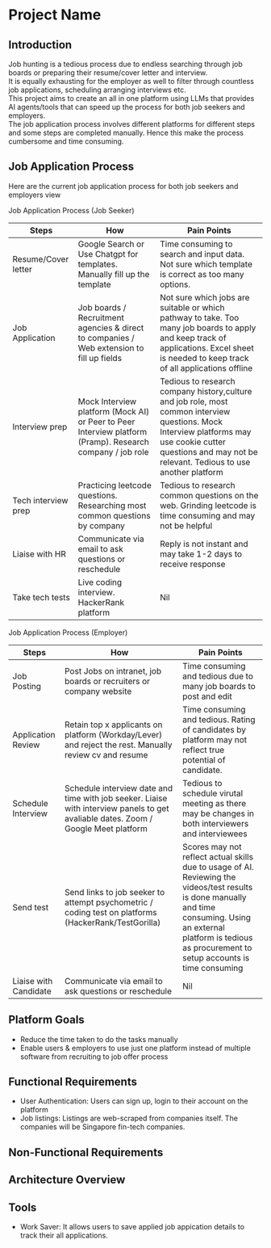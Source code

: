 # Project Name

## Introduction
Job hunting is a tedious process due to endless searching through job boards or preparing their resume/cover letter and interview. <br>
It is equally exhausting for the employer as well to filter through countless job applications, scheduling arranging interviews etc. <br>
This project aims to create an all in one platform using LLMs that provides AI agents/tools that can speed up the process for both job seekers and employers.  <br>
The job application process involves different platforms for different steps and some steps are completed manually. Hence this make the process cumbersome and time consuming.  <br>

## Job Application Process
Here are the current job application process for both job seekers and employers view

Job Application Process (Job Seeker)

| Steps                	| How                                                                                                   	| Pain Points 
|---------------------	|-------------------------------------------------------------------------------------------------------	| -------- | 
| Resume/Cover letter 	| Google Search or Use Chatgpt for templates.  Manually fill up the template                              | Time consuming to search and input data. Not sure which template is correct as too many options.|  
| Job Application     	| Job boards / Recruitment agencies & direct to companies / Web extension to fill up fields 	            | Not sure which jobs are suitable or which pathway to take. Too many job boards to apply and keep track of applications. Excel sheet is needed to keep track of all applications offline  | 
| Interview prep      	| Mock Interview platform (Mock AI) or Peer to Peer Interview platform (Pramp). Research company / job role| Tedious to research company history,culture and job role, most common interview questions. Mock Interview platforms may use cookie cutter questions and may not be relevant. Tedious to use another platform        | 
| Tech interview prep 	| Practicing leetcode questions. Researching most common questions by company                            	| Tedious to research common questions on the web. Grinding leetcode is time consuming and may not be helpful | 
| Liaise with HR      	| Communicate via email to ask questions or reschedule                                                  	| Reply is not instant and may take 1-2 days to receive response         | 
| Take tech tests     	| Live coding interview.  HackerRank platform                                                            	| Nil         | 

Job Application Process (Employer)

| Steps                	| How                                                                                                   	| Pain Points
|---------------------	|-------------------------------------------------------------------------------------------------------	|------------ |             
| Job Posting	          | Post Jobs on intranet, job boards or recruiters or company website                                      | Time consuming and tedious due to many job boards to post and edit |  
| Application Review    | Retain top x applicants on platform (Workday/Lever) and reject the rest. Manually review cv and resume  | Time consuming and tedious. Rating of candidates by platform may not reflect true potential of candidate.               |
| Schedule Interview    | Schedule interview date and time with job seeker. Liaise with interview panels to get avaliable dates. Zoom / Google Meet platform | Tedious to schedule virutal meeting as there may be changes in both interviewers and interviewees |
| Send test             | Send links to job seeker to attempt psychometric / coding test on platforms (HackerRank/TestGorilla)    | Scores may not reflect actual skills due to usage of AI. Reviewing the videos/test results is done manually and time consuming. Using an external platform is tedious as procurement to setup accounts is time consuming |
| Liaise with Candidate | Communicate via email to ask questions or reschedule                                                    | Nil |
                                                    
## Platform Goals
- Reduce the time taken to do the tasks manually
- Enable users & employers to use just one platform instead of multiple software from recruiting to job offer process

## Functional Requirements
- User Authentication: Users can sign up, login to their account on the platform
- Job listings: Listings are web-scraped from companies itself. The companies will be Singapore fin-tech companies.

## Non-Functional Requirements

## Architecture Overview

## Tools 
- Work Saver: It allows users to save applied job appication details to track their all applications. 

